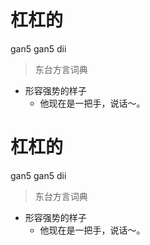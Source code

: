 # 杠杠的
gan5 gan5 dii
> 东台方言词典
- 形容强势的样子
  - 他现在是一把手，说话～。

# 杠杠的
gan5 gan5 dii
> 东台方言词典
- 形容强势的样子
  - 他现在是一把手，说话～。
